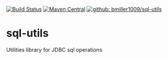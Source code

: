 [![Build Status](https://travis-ci.org/bmiller1009/sql-utils.svg?branch=master)](https://travis-ci.org/bmiller1009/sql-utils)
[![Maven Central](https://maven-badges.herokuapp.com/maven-central/org.bradfordmiller/sqlutils/badge.svg)](https://maven-badges.herokuapp.com/maven-central/org.bradfordmiller/sqlutils)
[![github: bmiller1009/sql-utils](https://img.shields.io/badge/github%3A-issues-blue.svg?style=flat-square)](https://github.com/bmiller1009/sql-utils/issues)


# sql-utils
Utilities library for JDBC sql operations
